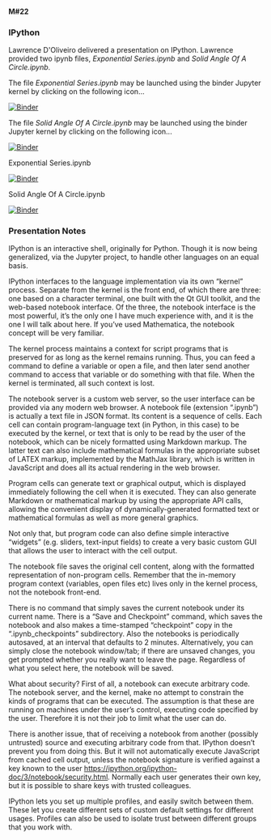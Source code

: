 #### M#22

### IPython

Lawrence D'Oliveiro delivered a presentation on IPython. Lawrence provided two ipynb files, 
*Exponential Series.ipynb* and *Solid Angle Of A Circle.ipynb*.

The file *Exponential Series.ipynb* may be launched using the binder Jupyter kernel by 
clicking on the following icon...

[![Binder](https://mybinder.org/badge_logo.svg)](https://mybinder.org/v2/gh/HamPUG/meetings/master?filepath=2016%2F2016-02-08%2FExponential%20Series.ipynb)

The file *Solid Angle Of A Circle.ipynb* may be launched using the binder Jupyter kernel 
by clicking on the following icon...

[![Binder](https://mybinder.org/badge_logo.svg)](https://mybinder.org/v2/gh/HamPUG/meetings/master?filepath=2016%2F2016-02-08%2FSolid%20Angle%20Of%20A%20Circle.ipynb)

Exponential Series.ipynb 	

[![Binder](https://mybinder.org/badge_logo.svg)](https://mybinder.org/v2/gh/HamPUG/meetings/master?filepath=2016%2F2016-02-08%2FExponential%20Series.ipynb)


Solid Angle Of A Circle.ipynb

[![Binder](https://mybinder.org/badge_logo.svg)](https://mybinder.org/v2/gh/HamPUG/meetings/master?filepath=2016%2F2016-02-08%2FSolid%20Angle%20Of%20A%20Circle.ipynb)
### Presentation Notes

IPython is an interactive shell, originally for Python. Though it is now being generalized, via the Jupyter project, to handle other languages on an equal basis.

IPython interfaces to the language implementation via its own “kernel” process. Separate from the kernel is the front end, of which there are three: one based on a character terminal, one built with the Qt GUI toolkit, and the web-based notebook interface. Of the three, the notebook interface is the most powerful, it’s the only one I have much experience with, and it is the one I will talk about here. If you’ve used Mathematica, the notebook concept will be very familiar.

The kernel process maintains a context for script programs that is preserved for as long as the kernel remains running. Thus, you can feed a command to define a variable or open a file, and then later send another command to access that variable or do something with that file. When the kernel is terminated, all such context is lost.

The notebook server is a custom web server, so the user interface can be provided via any modern web browser. A notebook file (extension “.ipynb”) is actually a text file in JSON format. Its content is a sequence of cells. Each cell can contain program-language text (in Python, in this case) to be executed by the kernel, or text that is only to be read by the user of the notebook, which can be nicely formatted using Markdown markup. The latter text can also include mathematical formulas in the appropriate subset of LATEX markup, implemented by the MathJax library, which is written in JavaScript and does all its actual rendering in the web browser.

Program cells can generate text or graphical output, which is displayed immediately following the cell when it is executed. They can also generate Markdown or mathematical markup by using the appropriate API calls, allowing the convenient display of dynamically-generated formatted text or mathematical formulas as well as more general graphics.

Not only that, but program code can also define simple interactive “widgets” (e.g. sliders, text-input fields) to create a very basic custom GUI that allows the user to interact with the cell output.

The notebook file saves the original cell content, along with the formatted representation of non-program cells. Remember that the in-memory program context (variables, open files etc) lives only in the kernel process, not the notebook front-end.

There is no command that simply saves the current notebook under its current name. There is a “Save and Checkpoint” command, which saves the notebook and also makes a time-stamped “checkpoint” copy in the “.ipynb_checkpoints” subdirectory. Also the notebooks is periodically autosaved, at an interval that defaults to 2 minutes. Alternatively, you can simply close the notebook window/tab; if there are unsaved changes, you get prompted whether you really want to leave the page. Regardless of what you select here, the notebook will be saved.

What about security? First of all, a notebook can execute arbitrary code. The notebook server, and the kernel, make no attempt to constrain the kinds of programs that can be executed. The assumption is that these are running on machines under the user’s control, executing code specified by the user. Therefore it is not their job to limit what the user can do.

There is another issue, that of receiving a notebook from another (possibly untrusted) source and executing arbitrary code from that. IPython doesn’t prevent you from doing this. But it will not automatically execute JavaScript from cached cell output, unless the notebook signature is verified against a key known to the user <https://ipython.org/ipython-doc/3/notebook/security.html>. Normally each user generates their own key, but it is possible to share keys with trusted colleagues.

IPython lets you set up multiple profiles, and easily switch between them. These let you create different sets of custom default settings for different usages. Profiles can also be used to isolate trust between different groups that you work with.
